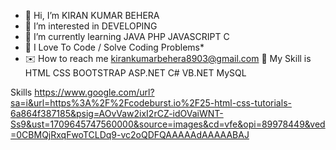 - 👋 Hi, I’m KIRAN KUMAR BEHERA 
- 👀 I’m interested in DEVELOPING 
- 🌱 I’m currently learning JAVA PHP JAVASCRIPT C
- 💞️ I Love To Code / Solve Coding Problems* 
- ✉️ How to reach me kirankumarbehera8903@gmail.com
🧠 My Skill is HTML CSS BOOTSTRAP ASP.NET C# VB.NET MySQL 

Skills
https://www.google.com/url?sa=i&url=https%3A%2F%2Fcodeburst.io%2F25-html-css-tutorials-6a864f387185&psig=AOvVaw2ixI2rCZ-idOVaiWNT-Ss9&ust=1709645747560000&source=images&cd=vfe&opi=89978449&ved=0CBMQjRxqFwoTCLDq9-vc2oQDFQAAAAAdAAAAABAJ

